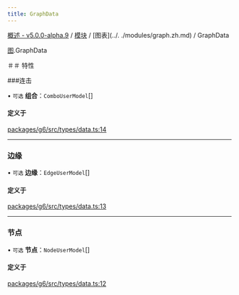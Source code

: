 ```yaml
---
title: GraphData
---
```


[概述 - v5.0.0-alpha.9](../../README.zh.md) / [模块](../../modules.zh.md) / [图表](../. ./modules/graph.zh.md) / GraphData 

 [图](../../modules/graph.zh.md).GraphData 

 ＃＃ 特性 

 ###连击 

 • `可选` **组合**：`ComboUserModel`[] 

 #### 定义于 

 [packages/g6/src/types/data.ts:14](https://github.com/antvis/G6/blob/f03c826ec6/packages/g6/src/types/data.ts#L14) 

 ___ 

 ### 边缘 

 • `可选` **边缘**：`EdgeUserModel`[] 

 #### 定义于 

 [packages/g6/src/types/data.ts:13](https://github.com/antvis/G6/blob/f03c826ec6/packages/g6/src/types/data.ts#L13) 

 ___ 

 ### 节点 

 • `可选` **节点**：`NodeUserModel`[] 

 #### 定义于 

 [packages/g6/src/types/data.ts:12](https://github.com/antvis/G6/blob/f03c826ec6/packages/g6/src/types/data.ts#L12)